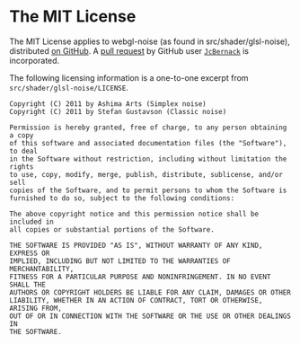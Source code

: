 # The MIT License

The MIT License applies to webgl-noise (as found in src/shader/glsl-noise),
distributed [on GitHub](https://github.com/ashima/webgl-noise).
A [pull request](https://github.com/ashima/webgl-noise/pull/13) by GitHub user [`JcBernack`](https://github.com/JcBernack)
is incorporated.

The following licensing information is a one-to-one excerpt from `src/shader/glsl-noise/LICENSE`.

```
Copyright (C) 2011 by Ashima Arts (Simplex noise)
Copyright (C) 2011 by Stefan Gustavson (Classic noise)

Permission is hereby granted, free of charge, to any person obtaining a copy
of this software and associated documentation files (the "Software"), to deal
in the Software without restriction, including without limitation the rights
to use, copy, modify, merge, publish, distribute, sublicense, and/or sell
copies of the Software, and to permit persons to whom the Software is
furnished to do so, subject to the following conditions:

The above copyright notice and this permission notice shall be included in
all copies or substantial portions of the Software.

THE SOFTWARE IS PROVIDED "AS IS", WITHOUT WARRANTY OF ANY KIND, EXPRESS OR
IMPLIED, INCLUDING BUT NOT LIMITED TO THE WARRANTIES OF MERCHANTABILITY,
FITNESS FOR A PARTICULAR PURPOSE AND NONINFRINGEMENT. IN NO EVENT SHALL THE
AUTHORS OR COPYRIGHT HOLDERS BE LIABLE FOR ANY CLAIM, DAMAGES OR OTHER
LIABILITY, WHETHER IN AN ACTION OF CONTRACT, TORT OR OTHERWISE, ARISING FROM,
OUT OF OR IN CONNECTION WITH THE SOFTWARE OR THE USE OR OTHER DEALINGS IN
THE SOFTWARE.
```

